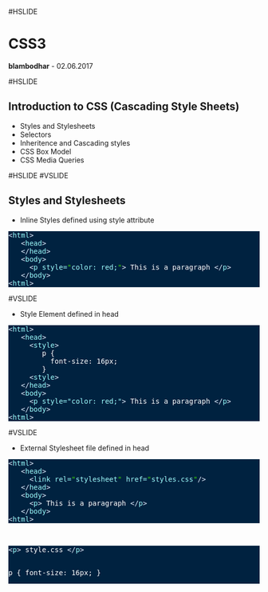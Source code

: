 #HSLIDE
# CSS3
<span class="primary"><strong>blambodhar</strong></span> - 02.06.2017

#HSLIDE
## Introduction to CSS (Cascading Style Sheets)
- Styles and Stylesheets <!-- .element: class="fragment" -->
- Selectors <!-- .element: class="fragment" -->
- Inheritence and Cascading styles <!-- .element: class="fragment" -->
- CSS Box Model <!-- .element: class="fragment" -->
- CSS Media Queries <!-- .element: class="fragment" -->

#HSLIDE
#VSLIDE
## Styles and Stylesheets
- Inline Styles defined using style attribute <!-- .element: class="fragment" -->
<pre style="background:#002240;color:#fff"><span style="color:#9effff"><span style="color:#e1efff">&lt;</span><span style="color:#9effff">html</span><span style="color:#e1efff">></span></span>
   <span style="color:#9effff"><span style="color:#e1efff">&lt;</span><span style="color:#9effff">head</span><span style="color:#e1efff">></span></span>
   <span style="color:#9effff"><span style="color:#e1efff">&lt;/</span><span style="color:#9effff">head</span><span style="color:#e1efff">></span></span>
   <span style="color:#9effff"><span style="color:#e1efff">&lt;</span><span style="color:#9effff">body</span><span style="color:#e1efff">></span></span>
     <span style="color:#9effff"><span style="color:#e1efff">&lt;</span><span style="color:#9effff">p</span> <span style="color:#9effff">style</span>=<span style="color:#3ad900">"</span>color: red;<span style="color:#3ad900">"</span><span style="color:#e1efff">></span></span> This is a paragraph <span style="color:#9effff"><span style="color:#e1efff">&lt;/</span><span style="color:#9effff">p</span><span style="color:#e1efff">></span></span>
   <span style="color:#9effff"><span style="color:#e1efff">&lt;/</span><span style="color:#9effff">body</span><span style="color:#e1efff">></span></span>
<span style="color:#9effff"><span style="color:#e1efff">&lt;</span><span style="color:#9effff">html</span><span style="color:#e1efff">></span></span>
</pre>
#VSLIDE
- Style Element defined in head <!-- .element: class="fragment" -->
<pre style="background:#002240;color:#fff"><span style="color:#9effff"><span style="color:#e1efff">&lt;</span><span style="color:#9effff">html</span><span style="color:#e1efff">></span></span>
   <span style="color:#9effff"><span style="color:#e1efff">&lt;</span><span style="color:#9effff">head</span><span style="color:#e1efff">></span></span>
     <span style="color:#9effff"><span style="color:#e1efff">&lt;</span><span style="color:#9effff">style</span><span style="color:#e1efff">></span></span>
        p {
          font-size: 16px;
        }
     <span style="color:#9effff"><span style="color:#e1efff">&lt;</span><span style="color:#9effff">style</span><span style="color:#e1efff">></span></span>
   <span style="color:#9effff"><span style="color:#e1efff">&lt;/</span><span style="color:#9effff">head</span><span style="color:#e1efff">></span></span>
   <span style="color:#9effff"><span style="color:#e1efff">&lt;</span><span style="color:#9effff">body</span><span style="color:#e1efff">></span></span>
     <span style="color:#9effff"><span style="color:#e1efff">&lt;</span><span style="color:#9effff">p</span> style="color: red;"<span style="color:#e1efff">></span></span> This is a paragraph <span style="color:#9effff"><span style="color:#e1efff">&lt;/</span><span style="color:#9effff">p</span><span style="color:#e1efff">></span></span>
   <span style="color:#9effff"><span style="color:#e1efff">&lt;/</span><span style="color:#9effff">body</span><span style="color:#e1efff">></span></span>
<span style="color:#9effff"><span style="color:#e1efff">&lt;</span><span style="color:#9effff">html</span><span style="color:#e1efff">></span></span>
</pre>
#VSLIDE
- External Stylesheet file defined in head <!-- .element: class="fragment" -->
<pre style="background:#002240;color:#fff"><span style="color:#9effff"><span style="color:#e1efff">&lt;</span><span style="color:#9effff">html</span><span style="color:#e1efff">></span></span>
   <span style="color:#9effff"><span style="color:#e1efff">&lt;</span><span style="color:#9effff">head</span><span style="color:#e1efff">></span></span>
     <span style="color:#9effff"><span style="color:#e1efff">&lt;</span><span style="color:#9effff">link</span> <span style="color:#9effff">rel</span>=<span style="color:#3ad900">"</span>stylesheet<span style="color:#3ad900">"</span> <span style="color:#9effff">href</span>=<span style="color:#3ad900">"</span>styles.css<span style="color:#3ad900">"</span><span style="color:#e1efff">/></span></span>
   <span style="color:#9effff"><span style="color:#e1efff">&lt;/</span><span style="color:#9effff">head</span><span style="color:#e1efff">></span></span>
   <span style="color:#9effff"><span style="color:#e1efff">&lt;</span><span style="color:#9effff">body</span><span style="color:#e1efff">></span></span>
     <span style="color:#9effff"><span style="color:#e1efff">&lt;</span><span style="color:#9effff">p</span><span style="color:#e1efff">></span></span> This is a paragraph <span style="color:#9effff"><span style="color:#e1efff">&lt;/</span><span style="color:#9effff">p</span><span style="color:#e1efff">></span></span>
   <span style="color:#9effff"><span style="color:#e1efff">&lt;/</span><span style="color:#9effff">body</span><span style="color:#e1efff">></span></span>
<span style="color:#9effff"><span style="color:#e1efff">&lt;</span><span style="color:#9effff">html</span><span style="color:#e1efff">></span></span>
</pre>
<br/>
<pre style="background:#002240;color:#fff"><span style="color:#9effff"><span style="color:#e1efff">&lt;</span><span style="color:#9effff">p</span><span style="color:#e1efff">></span></span> style.css <span style="color:#9effff"><span style="color:#e1efff">&lt;/</span><span style="color:#9effff">p</span><span style="color:#e1efff">></span></span>


p {
   font-size: 16px;
}
</pre>
